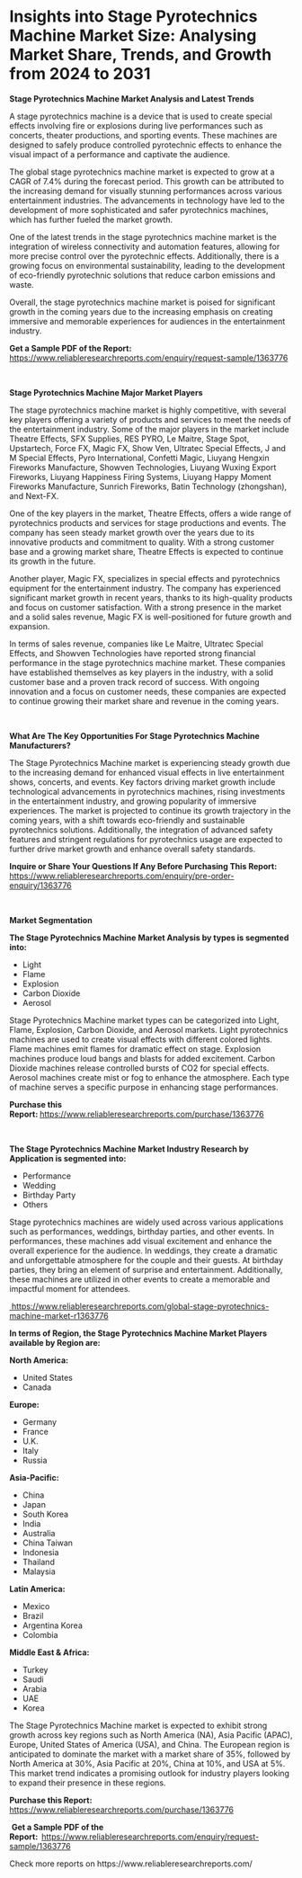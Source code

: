 <p><h1>Insights into Stage Pyrotechnics Machine Market Size: Analysing Market Share, Trends, and Growth from 2024 to 2031</h1></p><p><strong>Stage Pyrotechnics Machine Market Analysis and Latest Trends</strong></p>
<p><p>A stage pyrotechnics machine is a device that is used to create special effects involving fire or explosions during live performances such as concerts, theater productions, and sporting events. These machines are designed to safely produce controlled pyrotechnic effects to enhance the visual impact of a performance and captivate the audience.</p><p>The global stage pyrotechnics machine market is expected to grow at a CAGR of 7.4% during the forecast period. This growth can be attributed to the increasing demand for visually stunning performances across various entertainment industries. The advancements in technology have led to the development of more sophisticated and safer pyrotechnics machines, which has further fueled the market growth.</p><p>One of the latest trends in the stage pyrotechnics machine market is the integration of wireless connectivity and automation features, allowing for more precise control over the pyrotechnic effects. Additionally, there is a growing focus on environmental sustainability, leading to the development of eco-friendly pyrotechnic solutions that reduce carbon emissions and waste.</p><p>Overall, the stage pyrotechnics machine market is poised for significant growth in the coming years due to the increasing emphasis on creating immersive and memorable experiences for audiences in the entertainment industry.</p></p>
<p><strong>Get a Sample PDF of the Report:&nbsp;</strong> <a href="https://www.reliableresearchreports.com/enquiry/request-sample/1363776">https://www.reliableresearchreports.com/enquiry/request-sample/1363776</a></p>
<p>&nbsp;</p>
<p><strong>Stage Pyrotechnics Machine Major Market Players</strong></p>
<p><p>The stage pyrotechnics machine market is highly competitive, with several key players offering a variety of products and services to meet the needs of the entertainment industry. Some of the major players in the market include Theatre Effects, SFX Supplies, RES PYRO, Le Maitre, Stage Spot, Upstartech, Force FX, Magic FX, Show Ven, Ultratec Special Effects, J and M Special Effects, Pyro International, Confetti Magic, Liuyang Hengxin Fireworks Manufacture, Showven Technologies, Liuyang Wuxing Export Fireworks, Liuyang Happiness Firing Systems, Liuyang Happy Moment Fireworks Manufacture, Sunrich Fireworks, Batin Technology (zhongshan), and Next-FX.</p><p>One of the key players in the market, Theatre Effects, offers a wide range of pyrotechnics products and services for stage productions and events. The company has seen steady market growth over the years due to its innovative products and commitment to quality. With a strong customer base and a growing market share, Theatre Effects is expected to continue its growth in the future.</p><p>Another player, Magic FX, specializes in special effects and pyrotechnics equipment for the entertainment industry. The company has experienced significant market growth in recent years, thanks to its high-quality products and focus on customer satisfaction. With a strong presence in the market and a solid sales revenue, Magic FX is well-positioned for future growth and expansion.</p><p>In terms of sales revenue, companies like Le Maitre, Ultratec Special Effects, and Showven Technologies have reported strong financial performance in the stage pyrotechnics machine market. These companies have established themselves as key players in the industry, with a solid customer base and a proven track record of success. With ongoing innovation and a focus on customer needs, these companies are expected to continue growing their market share and revenue in the coming years.</p></p>
<p>&nbsp;</p>
<p><strong>What Are The Key Opportunities For Stage Pyrotechnics Machine Manufacturers?</strong></p>
<p><p>The Stage Pyrotechnics Machine market is experiencing steady growth due to the increasing demand for enhanced visual effects in live entertainment shows, concerts, and events. Key factors driving market growth include technological advancements in pyrotechnics machines, rising investments in the entertainment industry, and growing popularity of immersive experiences. The market is projected to continue its growth trajectory in the coming years, with a shift towards eco-friendly and sustainable pyrotechnics solutions. Additionally, the integration of advanced safety features and stringent regulations for pyrotechnics usage are expected to further drive market growth and enhance overall safety standards.</p></p>
<p><strong>Inquire or Share Your Questions If Any Before Purchasing This Report:</strong> <a href="https://www.reliableresearchreports.com/enquiry/pre-order-enquiry/1363776">https://www.reliableresearchreports.com/enquiry/pre-order-enquiry/1363776</a></p>
<p>&nbsp;</p>
<p><strong>Market Segmentation</strong></p>
<p><strong>The Stage Pyrotechnics Machine Market Analysis by types is segmented into:</strong></p>
<p><ul><li>Light</li><li>Flame</li><li>Explosion</li><li>Carbon Dioxide</li><li>Aerosol</li></ul></p>
<p><p>Stage Pyrotechnics Machine market types can be categorized into Light, Flame, Explosion, Carbon Dioxide, and Aerosol markets. Light pyrotechnics machines are used to create visual effects with different colored lights. Flame machines emit flames for dramatic effect on stage. Explosion machines produce loud bangs and blasts for added excitement. Carbon Dioxide machines release controlled bursts of CO2 for special effects. Aerosol machines create mist or fog to enhance the atmosphere. Each type of machine serves a specific purpose in enhancing stage performances.</p></p>
<p><strong>Purchase this Report:&nbsp;</strong><a href="https://www.reliableresearchreports.com/purchase/1363776">https://www.reliableresearchreports.com/purchase/1363776</a></p>
<p>&nbsp;</p>
<p><strong>The Stage Pyrotechnics Machine Market Industry Research by Application is segmented into:</strong></p>
<p><ul><li>Performance</li><li>Wedding</li><li>Birthday Party</li><li>Others</li></ul></p>
<p><p>Stage pyrotechnics machines are widely used across various applications such as performances, weddings, birthday parties, and other events. In performances, these machines add visual excitement and enhance the overall experience for the audience. In weddings, they create a dramatic and unforgettable atmosphere for the couple and their guests. At birthday parties, they bring an element of surprise and entertainment. Additionally, these machines are utilized in other events to create a memorable and impactful moment for attendees.</p></p>
<p><a href="https://www.reliableresearchreports.com/global-stage-pyrotechnics-machine-market-r1363776">&nbsp;https://www.reliableresearchreports.com/global-stage-pyrotechnics-machine-market-r1363776</a></p>
<p><strong>In terms of Region, the Stage Pyrotechnics Machine Market Players available by Region are:</strong></p>
<p>
    <p> <strong> North America: </strong>
        <ul>
            <li>United States</li>
            <li>Canada</li>
        </ul>
        </p> 
    <p> <strong> Europe: </strong>
        <ul>
            <li>Germany</li>
            <li>France</li>
            <li>U.K.</li>
            <li>Italy</li>
            <li>Russia</li>
        </ul>
        </p> 
    <p> <strong> Asia-Pacific: </strong>
        <ul>
            <li>China</li>
            <li>Japan</li>
            <li>South Korea</li>
            <li>India</li>
            <li>Australia</li>
            <li>China Taiwan</li>
            <li>Indonesia</li>
            <li>Thailand</li>
            <li>Malaysia</li>
        </ul>
        </p> 
    <p> <strong> Latin America: </strong>
        <ul>
            <li>Mexico</li>
            <li>Brazil</li>
            <li>Argentina Korea</li>
            <li>Colombia</li>
        </ul>
        </p> 
    <p> <strong> Middle East & Africa: </strong>
        <ul>
            <li>Turkey</li>
            <li>Saudi</li>
            <li>Arabia</li>
            <li>UAE</li>
            <li>Korea</li>
        </ul>
    </p>
    </p>
<p><p>The Stage Pyrotechnics Machine market is expected to exhibit strong growth across key regions such as North America (NA), Asia Pacific (APAC), Europe, United States of America (USA), and China. The European region is anticipated to dominate the market with a market share of 35%, followed by North America at 30%, Asia Pacific at 20%, China at 10%, and USA at 5%. This market trend indicates a promising outlook for industry players looking to expand their presence in these regions.</p></p>
<p><strong>Purchase this Report: </strong><a href="https://www.reliableresearchreports.com/purchase/1363776">https://www.reliableresearchreports.com/purchase/1363776</a></p>
<p>&nbsp;<strong>Get a Sample PDF of the Report:&nbsp;&nbsp;</strong><a href="https://www.reliableresearchreports.com/enquiry/request-sample/1363776">https://www.reliableresearchreports.com/enquiry/request-sample/1363776</a></p>
<p><strong></strong></p>
<p>Check more reports on https://www.reliableresearchreports.com/</p>